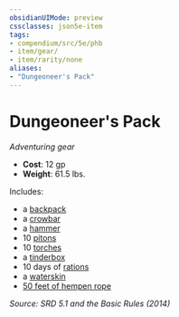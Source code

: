 ```yaml
---
obsidianUIMode: preview
cssclasses: json5e-item
tags:
- compendium/src/5e/phb
- item/gear/
- item/rarity/none
aliases: 
- "Dungeoneer's Pack"
---
```

# Dungeoneer's Pack
*Adventuring gear*  

- **Cost**: 12 gp
- **Weight**: 61.5 lbs.

Includes:

- a [backpack](compendium/items/backpack.md)  
- a [crowbar](compendium/items/crowbar.md)  
- a [hammer](compendium/items/hammer.md)  
- 10 [pitons](compendium/items/piton.md)  
- 10 [torches](compendium/items/torch.md)  
- a [tinderbox](compendium/items/tinderbox.md)  
- 10 days of [rations](compendium/items/rations-1-day.md)  
- a [waterskin](compendium/items/waterskin.md)  
- [50 feet of hempen rope](compendium/items/hempen-rope-50-feet.md)  

*Source: SRD 5.1 and the Basic Rules (2014)*